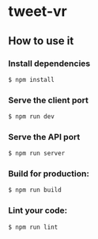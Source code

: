 # tweet-vr

## How to use it

### Install dependencies

```bash
$ npm install
```

### Serve the client port

```bash
$ npm run dev
```


### Serve the API port

```bash
$ npm run server
```

### Build for production:

```bash
$ npm run build
```

### Lint your code:

```bash
$ npm run lint
```
